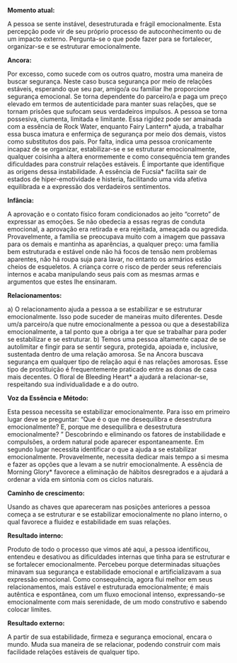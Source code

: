 **Momento atual:**

 A pessoa se sente instável, desestruturada e frágil emocionalmente. Esta percepção pode vir de seu próprio processo de autoconhecimento ou de um impacto externo. Pergunta-se o que pode fazer para se fortalecer, organizar-se e se estruturar emocionalmente. 


 **Ancora:** 

Por excesso, como sucede com os outros quatro, mostra uma maneira de buscar segurança. Neste caso busca segurança por meio de relações estáveis, esperando que seu par, amigo/a ou familiar lhe proporcione segurança emocional. Se torna dependente do parceiro/a e paga um preço elevado em termos de autenticidade para manter suas relações, que se tornam prisões que sufocam seus verdadeiros impulsos. A pessoa se torna possesiva, ciumenta, limitada e limitante. Essa rigidez pode ser amainada com a essência de Rock Water, enquanto Fairy Lantern* ajuda, a trabalhar essa busca imatura e enfermiça de segurança por meio dos demais, vistos como substitutos dos pais. Por falta, indica uma pessoa cronicamente incapaz de se organizar, estabilizar-se e se estruturar emocionalmente, qualquer coisinha a altera enormemente e como consequência tem grandes dificuldades para construir relações estáveis. É importante que identifique as origens dessa instabilidade. A essência de Fucsia* facilita sair de estados de hiper-emotividade e histeria, facilitando uma vida afetiva equilibrada e a expressão dos verdadeiros sentimentos. 


**Infância:**

 A aprovação e o contato físico foram condicionados ao jeito “correto” de expressar as emoções. Se não obedecia a essas regras de conduta emocional, a aprovação era retirada e era rejeitada, ameaçada ou agredida. Provavelmente, a família se preocupava muito com a imagem que passava para os demais e mantinha as aparências, a qualquer preço: uma família bem estruturada e estável onde não há focos de tensão nem problemas aparentes, não há roupa suja para lavar, no entanto os armários estão cheios de esqueletos. A criança corre o risco de perder seus referenciais internos e acaba manipulando seus pais com as mesmas armas e argumentos que estes lhe ensinaram. 


**Relacionamentos:**

 a) O relacionamento ajuda a pessoa a se estabilizar e se estruturar emocionalmente. Isso pode suceder de maneiras muito diferentes. Desde um/a parceiro/a que nutre emocionalmente a pessoa ou que a desestabiliza emocionalmente, a tal ponto que a obriga a ter que se trabalhar para poder se estabilizar e se estruturar. b) Temos uma pessoa altamente capaz de se autolimitar e fingir para se sentir segura, protegida, apoiada e, inclusive, sustentada dentro de uma relação amorosa. Se na Ancora buscava segurança em qualquer tipo de relação aqui é nas relações amorosas. Esse tipo de prostituição é frequentemente praticado entre as donas de casa mais decentes. O floral de Bleeding Heart* a ajudará a relacionar-se, respeitando sua individualidade e a do outro. 


**Voz da Essência e Método:**

 Esta pessoa necessita se estabilizar emocionalmente. Para isso em primeiro lugar deve se preguntar: “Que é o que me desequilibra e desestrutura emocionalmente? E, porque me desequilibra e desestrutura emocionalmente? ” Descobrindo e eliminando os fatores de instabilidade e compulsões, a ordem natural pode aparecer espontaneamente. Em segundo lugar necessita identificar o que a ajuda a se estabilizar emocionalmente. Provavelmente, necessita dedicar mais tempo a si mesma e fazer as opções que a levam a se nutrir emocionalmente. A essência de Morning Glory* favorece a eliminação de hábitos desregrados e a ajudará a ordenar a vida em sintonia com os ciclos naturais. 


**Caminho de crescimento:**

 Usando as chaves que apareceram nas posições anteriores a pessoa começa a se estruturar e se estabilizar emocionalmente no plano interno, o qual favorece a fluidez e estabilidade em suas relações. 


**Resultado interno:**

 Produto de todo o processo que vimos até aqui, a pessoa identificou, entendeu e desativou as dificuldades internas que tinha para se estruturar e se fortalecer emocionalmente. Percebeu porque determinadas situações minavam sua segurança e estabilidade emocional e artificializavam a sua expressão emocional. Como consequência, agora flui melhor em seus relacionamentos, mais estável e estruturada emocionalmente; é mais autêntica e espontânea, com um fluxo emocional intenso, expressando-se emocionalmente com mais serenidade, de um modo construtivo e sabendo colocar limites. 


**Resultado externo:**

 A partir de sua estabilidade, firmeza e segurança emocional, encara o mundo. Muda sua maneira de se relacionar, podendo construir com mais facilidade relações estáveis de qualquer tipo. 
